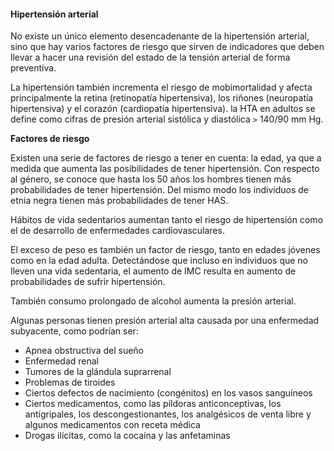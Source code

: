 #### Hipertensión arterial

No existe un único elemento desencadenante de la hipertensión arterial, sino que hay varios factores de riesgo que sirven de indicadores que deben llevar a hacer una revisión del estado de la tensión arterial de forma preventiva.

La hipertensión también incrementa el riesgo de mobimortalidad y afecta principalmente la retina (retinopatía hipertensiva), los riñones (neuropatía hipertensiva) y el corazón (cardiopatía hipertensiva). la HTA en adultos se define como cifras de presión arterial sistólica y diastólica `>` 140/90 mm Hg.

**Factores de riesgo**

Existen una serie de factores de riesgo a tener en cuenta: la edad, ya que a medida que aumenta las posibilidades de tener hipertensión. Con respecto al género, se conoce que hasta los 50 años los hombres tienen más probabilidades de tener hipertensión. Del mismo modo los individuos de etnia negra tienen más probabilidades de tener HAS.

Hábitos de vida sedentarios aumentan tanto el riesgo de hipertensión como el de desarrollo de enfermedades cardiovasculares.

El exceso de peso es también un factor de riesgo, tanto en edades jóvenes como en la edad adulta. Detectándose que incluso en individuos que no lleven una vida sedentaria, el aumento de IMC resulta en aumento de probabilidades de sufrir hipertensión.

También consumo prolongado de alcohol aumenta la presión arterial.

Algunas personas tienen presión arterial alta causada por una enfermedad subyacente, como podrían ser:


- Apnea obstructiva del sueño
- Enfermedad renal
- Tumores de la glándula suprarrenal
- Problemas de tiroides
- Ciertos defectos de nacimiento (congénitos) en los vasos sanguíneos
- Ciertos medicamentos, como las píldoras anticonceptivas, los antigripales, los descongestionantes, los analgésicos de venta libre y algunos medicamentos con receta médica
- Drogas ilícitas, como la cocaína y las anfetaminas
